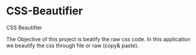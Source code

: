 # CSS-Beautifier
CSS Beautifier

The Objective of this project is beatify the raw css code.
In this application we beautify the css through file or raw (copy& paste).
